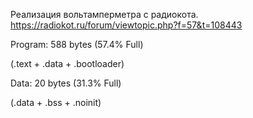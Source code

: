 Реализация вольтамперметра с радиокота.
https://radiokot.ru/forum/viewtopic.php?f=57&t=108443

Program: 588 bytes (57.4% Full)

(.text + .data + .bootloader)


Data: 20 bytes (31.3% Full)

(.data + .bss + .noinit)